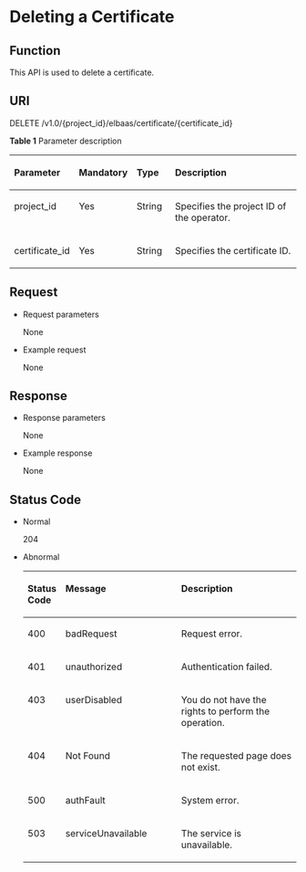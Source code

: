 # Deleting a Certificate<a name="EN-US_TOPIC_0096561524"></a>

## Function<a name="en-us_topic_0032340348_section65858198"></a>

This API is used to delete a certificate.

## URI<a name="en-us_topic_0032340348_section55852871"></a>

DELETE /v1.0/\{project\_id\}/elbaas/certificate/\{certificate\_id\}

**Table  1**  Parameter description

<a name="en-us_topic_0032340348_table60083059"></a>
<table><thead align="left"><tr id="en-us_topic_0032340348_row2365466"><th class="cellrowborder" valign="top" width="15%" id="mcps1.2.5.1.1"><p id="en-us_topic_0032340348_p57385070"><a name="en-us_topic_0032340348_p57385070"></a><a name="en-us_topic_0032340348_p57385070"></a>Parameter</p>
</th>
<th class="cellrowborder" valign="top" width="16%" id="mcps1.2.5.1.2"><p id="en-us_topic_0032340348_p17679057"><a name="en-us_topic_0032340348_p17679057"></a><a name="en-us_topic_0032340348_p17679057"></a><strong id="b842352706192244"><a name="b842352706192244"></a><a name="b842352706192244"></a>Mandatory</strong></p>
</th>
<th class="cellrowborder" valign="top" width="14.000000000000002%" id="mcps1.2.5.1.3"><p id="en-us_topic_0032340348_p8494842115611"><a name="en-us_topic_0032340348_p8494842115611"></a><a name="en-us_topic_0032340348_p8494842115611"></a><strong id="b842352706145623"><a name="b842352706145623"></a><a name="b842352706145623"></a>Type</strong></p>
</th>
<th class="cellrowborder" valign="top" width="55.00000000000001%" id="mcps1.2.5.1.4"><p id="en-us_topic_0032340348_p22717550"><a name="en-us_topic_0032340348_p22717550"></a><a name="en-us_topic_0032340348_p22717550"></a>Description</p>
</th>
</tr>
</thead>
<tbody><tr id="en-us_topic_0032340348_row2494884611413"><td class="cellrowborder" valign="top" width="15%" headers="mcps1.2.5.1.1 "><p id="p1618112015176"><a name="p1618112015176"></a><a name="p1618112015176"></a>project_id</p>
</td>
<td class="cellrowborder" valign="top" width="16%" headers="mcps1.2.5.1.2 "><p id="en-us_topic_0032340348_p277447511413"><a name="en-us_topic_0032340348_p277447511413"></a><a name="en-us_topic_0032340348_p277447511413"></a>Yes</p>
</td>
<td class="cellrowborder" valign="top" width="14.000000000000002%" headers="mcps1.2.5.1.3 "><p id="en-us_topic_0032340348_p34302895115611"><a name="en-us_topic_0032340348_p34302895115611"></a><a name="en-us_topic_0032340348_p34302895115611"></a>String</p>
</td>
<td class="cellrowborder" valign="top" width="55.00000000000001%" headers="mcps1.2.5.1.4 "><p id="en-us_topic_0032340348_p1683029111413"><a name="en-us_topic_0032340348_p1683029111413"></a><a name="en-us_topic_0032340348_p1683029111413"></a>Specifies the project ID of the operator.</p>
</td>
</tr>
<tr id="en-us_topic_0032340348_row56497187115316"><td class="cellrowborder" valign="top" width="15%" headers="mcps1.2.5.1.1 "><p id="en-us_topic_0032340348_p27676371115320"><a name="en-us_topic_0032340348_p27676371115320"></a><a name="en-us_topic_0032340348_p27676371115320"></a>certificate_id</p>
</td>
<td class="cellrowborder" valign="top" width="16%" headers="mcps1.2.5.1.2 "><p id="en-us_topic_0032340348_p27193612115320"><a name="en-us_topic_0032340348_p27193612115320"></a><a name="en-us_topic_0032340348_p27193612115320"></a>Yes</p>
</td>
<td class="cellrowborder" valign="top" width="14.000000000000002%" headers="mcps1.2.5.1.3 "><p id="en-us_topic_0032340348_p42313093115611"><a name="en-us_topic_0032340348_p42313093115611"></a><a name="en-us_topic_0032340348_p42313093115611"></a>String</p>
</td>
<td class="cellrowborder" valign="top" width="55.00000000000001%" headers="mcps1.2.5.1.4 "><p id="en-us_topic_0032340348_p55198969115320"><a name="en-us_topic_0032340348_p55198969115320"></a><a name="en-us_topic_0032340348_p55198969115320"></a>Specifies the certificate ID.</p>
</td>
</tr>
</tbody>
</table>

## Request<a name="en-us_topic_0032340348_section32913796"></a>

-   Request parameters

    None


-   Example request

    None


## Response<a name="en-us_topic_0032340348_section27788708"></a>

-   Response parameters

    None


-   Example response

    None


## Status Code<a name="en-us_topic_0032340348_section48771786"></a>

-   Normal

    204

-   Abnormal

    <a name="en-us_topic_0032340348_table48328251151534"></a>
    <table><thead align="left"><tr id="en-us_topic_0032340348_row64711061151534"><th class="cellrowborder" valign="top" width="10.17%" id="mcps1.1.4.1.1"><p id="en-us_topic_0032340348_p7104561151534"><a name="en-us_topic_0032340348_p7104561151534"></a><a name="en-us_topic_0032340348_p7104561151534"></a>Status Code</p>
    </th>
    <th class="cellrowborder" valign="top" width="43.59%" id="mcps1.1.4.1.2"><p id="p5462524132411"><a name="p5462524132411"></a><a name="p5462524132411"></a>Message</p>
    </th>
    <th class="cellrowborder" valign="top" width="46.239999999999995%" id="mcps1.1.4.1.3"><p id="en-us_topic_0032340348_p38598594151534"><a name="en-us_topic_0032340348_p38598594151534"></a><a name="en-us_topic_0032340348_p38598594151534"></a>Description</p>
    </th>
    </tr>
    </thead>
    <tbody><tr id="en-us_topic_0032340348_row39478448151534"><td class="cellrowborder" valign="top" width="10.17%" headers="mcps1.1.4.1.1 "><p id="en-us_topic_0032340348_p43637730151534"><a name="en-us_topic_0032340348_p43637730151534"></a><a name="en-us_topic_0032340348_p43637730151534"></a>400</p>
    </td>
    <td class="cellrowborder" valign="top" width="43.59%" headers="mcps1.1.4.1.2 "><p id="p20926113432416"><a name="p20926113432416"></a><a name="p20926113432416"></a>badRequest</p>
    </td>
    <td class="cellrowborder" valign="top" width="46.239999999999995%" headers="mcps1.1.4.1.3 "><p id="en-us_topic_0032340348_p44995265151534"><a name="en-us_topic_0032340348_p44995265151534"></a><a name="en-us_topic_0032340348_p44995265151534"></a>Request error.</p>
    </td>
    </tr>
    <tr id="en-us_topic_0032340348_row2304204151534"><td class="cellrowborder" valign="top" width="10.17%" headers="mcps1.1.4.1.1 "><p id="en-us_topic_0032340348_p52422873151534"><a name="en-us_topic_0032340348_p52422873151534"></a><a name="en-us_topic_0032340348_p52422873151534"></a>401</p>
    </td>
    <td class="cellrowborder" valign="top" width="43.59%" headers="mcps1.1.4.1.2 "><p id="p15926034112413"><a name="p15926034112413"></a><a name="p15926034112413"></a>unauthorized</p>
    </td>
    <td class="cellrowborder" valign="top" width="46.239999999999995%" headers="mcps1.1.4.1.3 "><p id="en-us_topic_0032340348_p18394310151534"><a name="en-us_topic_0032340348_p18394310151534"></a><a name="en-us_topic_0032340348_p18394310151534"></a>Authentication failed.</p>
    </td>
    </tr>
    <tr id="en-us_topic_0032340348_row31331064151534"><td class="cellrowborder" valign="top" width="10.17%" headers="mcps1.1.4.1.1 "><p id="en-us_topic_0032340348_p54788249151534"><a name="en-us_topic_0032340348_p54788249151534"></a><a name="en-us_topic_0032340348_p54788249151534"></a>403</p>
    </td>
    <td class="cellrowborder" valign="top" width="43.59%" headers="mcps1.1.4.1.2 "><p id="p199261834152412"><a name="p199261834152412"></a><a name="p199261834152412"></a>userDisabled</p>
    </td>
    <td class="cellrowborder" valign="top" width="46.239999999999995%" headers="mcps1.1.4.1.3 "><p id="en-us_topic_0032340348_p8663150151534"><a name="en-us_topic_0032340348_p8663150151534"></a><a name="en-us_topic_0032340348_p8663150151534"></a>You do not have the rights to perform the operation.</p>
    </td>
    </tr>
    <tr id="en-us_topic_0032340348_row10859487151534"><td class="cellrowborder" valign="top" width="10.17%" headers="mcps1.1.4.1.1 "><p id="en-us_topic_0032340348_p7203294151534"><a name="en-us_topic_0032340348_p7203294151534"></a><a name="en-us_topic_0032340348_p7203294151534"></a>404</p>
    </td>
    <td class="cellrowborder" valign="top" width="43.59%" headers="mcps1.1.4.1.2 "><p id="p1492663472418"><a name="p1492663472418"></a><a name="p1492663472418"></a>Not Found</p>
    </td>
    <td class="cellrowborder" valign="top" width="46.239999999999995%" headers="mcps1.1.4.1.3 "><p id="en-us_topic_0032340348_p46595974151534"><a name="en-us_topic_0032340348_p46595974151534"></a><a name="en-us_topic_0032340348_p46595974151534"></a>The requested page does not exist.</p>
    </td>
    </tr>
    <tr id="en-us_topic_0032340348_row16710584151534"><td class="cellrowborder" valign="top" width="10.17%" headers="mcps1.1.4.1.1 "><p id="en-us_topic_0032340348_p11380079151534"><a name="en-us_topic_0032340348_p11380079151534"></a><a name="en-us_topic_0032340348_p11380079151534"></a>500</p>
    </td>
    <td class="cellrowborder" valign="top" width="43.59%" headers="mcps1.1.4.1.2 "><p id="p10926103410244"><a name="p10926103410244"></a><a name="p10926103410244"></a>authFault</p>
    </td>
    <td class="cellrowborder" valign="top" width="46.239999999999995%" headers="mcps1.1.4.1.3 "><p id="en-us_topic_0032340348_p49371235151534"><a name="en-us_topic_0032340348_p49371235151534"></a><a name="en-us_topic_0032340348_p49371235151534"></a>System error.</p>
    </td>
    </tr>
    <tr id="en-us_topic_0032340348_row41687935151534"><td class="cellrowborder" valign="top" width="10.17%" headers="mcps1.1.4.1.1 "><p id="en-us_topic_0032340348_p21279576151534"><a name="en-us_topic_0032340348_p21279576151534"></a><a name="en-us_topic_0032340348_p21279576151534"></a>503</p>
    </td>
    <td class="cellrowborder" valign="top" width="43.59%" headers="mcps1.1.4.1.2 "><p id="p7926113411242"><a name="p7926113411242"></a><a name="p7926113411242"></a>serviceUnavailable</p>
    </td>
    <td class="cellrowborder" valign="top" width="46.239999999999995%" headers="mcps1.1.4.1.3 "><p id="en-us_topic_0032340348_p45924130151534"><a name="en-us_topic_0032340348_p45924130151534"></a><a name="en-us_topic_0032340348_p45924130151534"></a>The service is unavailable.</p>
    </td>
    </tr>
    </tbody>
    </table>


